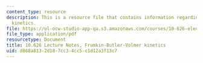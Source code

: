 ```yaml
---
content_type: resource
description: This is a resource file that contains information regarding frumkin-butler-volmer
  kinetics.
file: https://ol-ocw-studio-app-qa.s3.amazonaws.com/courses/10-626-electrochemical-energy-systems-spring-2014/d868a8132d187cc34cc5c1d12a3f13c7_MIT10_626S14_S11lec27b.pdf
file_type: application/pdf
resourcetype: Document
title: 10.626 Lecture Notes, Frumkin-Butler-Volmer kinetics
uid: d868a813-2d18-7cc3-4cc5-c1d12a3f13c7
---
```

